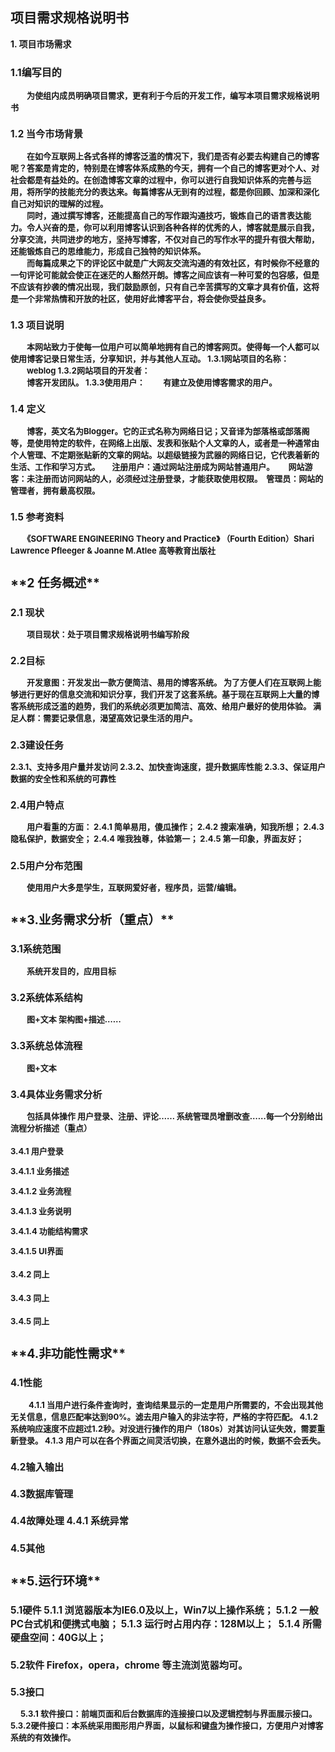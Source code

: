 ﻿## 项目需求规格说明书  


 **1. 项目市场需求**
<h3>

<font size=3>   1.1编写目的

<font size=2>　　为使组内成员明确项目需求，更有利于今后的开发工作，编写本项目需求规格说明书

<h3>1.2	当今市场背景

<font size=2>　　在如今互联网上各式各样的博客泛滥的情况下，我们是否有必要去构建自己的博客呢？答案是肯定的，特别是在博客体系成熟的今天，拥有一个自己的博客更对个人、对社会都是有益处的。在创造博客文章的过程中，你可以进行自我知识体系的完善与运用，将所学的技能充分的表达来。每篇博客从无到有的过程，都是你回顾、加深和深化自己对知识的理解的过程。  
　　同时，通过撰写博客，还能提高自己的写作跟沟通技巧，锻炼自己的语言表达能力。令人兴奋的是，你可以利用博客认识到各种各样的优秀的人，博客就是展示自我，分享交流，共同进步的地方，坚持写博客，不仅对自己的写作水平的提升有很大帮助，还能锻炼自己的思维能力，形成自己独特的知识体系。  
　　而每篇成果之下的评论区中就是广大网友交流沟通的有效社区，有时候你不经意的一句评论可能就会使正在迷茫的人豁然开朗。博客之间应该有一种可爱的包容感，但是不应该有抄袭的情况出现，我们鼓励原创，只有自己辛苦撰写的文章才具有价值，这将是一个非常热情和开放的社区，使用好此博客平台，将会使你受益良多。

<h3>1.3 项目说明
	
<font size=2>　　本网站致力于使每一位用户可以简单地拥有自己的博客网页。使得每一个人都可以使用博客记录日常生活，分享知识，并与其他人互动。
1.3.1网站项目的名称： 
　　weblog
1.3.2网站项目的开发者：  
　　博客开发团队。
1.3.3使用用户：
　　有建立及使用博客需求的用户。

<h3>1.4 定义

<font size=2>　　博客，英文名为Blogger。它的正式名称为网络日记；又音译为部落格或部落阁等，是使用特定的软件，在网络上出版、发表和张贴个人文章的人，或者是一种通常由个人管理、不定期张贴新的文章的网站。以超级链接为武器的网络日记，它代表着新的生活、工作和学习方式。
　	注册用户：通过网站注册成为网站普通用户。 
　	网站游客：未注册而访问网站的人，必须经过注册登录，才能获取使用权限。 
	管理员：网站的管理者，拥有最高权限。 


<h3>1.5 参考资料

<font size=2>　　《SOFTWARE ENGINEERING Theory and Practice》 （Fourth Edition）Shari Lawrence Pfleeger & Joanne M.Atlee 高等教育出版社

<h2>**2 任务概述**
<h3>2.1 现状

<font size=2>　　项目现状：处于项目需求规格说明书编写阶段

<h3>2.2目标

<font size=2>　　开发意图：开发发出一款方便简洁、易用的博客系统。 为了方便人们在互联网上能够进行更好的信息交流和知识分享，我们开发了这套系统。基于现在互联网上大量的博客系统形成泛滥的趋势，我们的系统必须更加简洁、高效、给用户最好的使用体验。
		满足人群：需要记录信息，渴望高效记录生活的用户。


<h3>2.3建设任务

<font size=2>	  2.3.1、支持多用户量并发访问
		  2.3.2、加快查询速度，提升数据库性能
		  2.3.3、保证用户数据的安全性和系统的可靠性

<h3>2.4用户特点

<font size=2>　　用户看重的方面：
		 2.4.1 简单易用，傻瓜操作；
		 2.4.2 搜索准确，知我所想；
	 	 2.4.3 隐私保护，数据安全；
	 	 2.4.4 唯我独尊，体验第一；
		 2.4.5 第一印象，界面友好；

<h3>2.5用户分布范围

<font size=2>　　使用用户大多是学生，互联网爱好者，程序员，运营/编辑。

<h2>**3.业务需求分析（重点）**

<h3>3.1系统范围

<font size=2>　　系统开发目的，应用目标

<h3>3.2系统体系结构

<font size=2>　　图+文本 架构图+描述……

<h3>3.3系统总体流程

<font size=2>　　图+文本

<h3>3.4具体业务需求分析

<font size=2>　　包括具体操作 用户登录、注册、评论…… 系统管理员增删改查……**每一个分别给出流程分析描述**（重点）

<h4>3.4.1 用户登录

<font size=2>3.4.1.1 业务描述  
 
3.4.1.2 业务流程

3.4.1.3 业务说明

3.4.1.4 功能结构需求

3.4.1.5 UI界面

<h4>3.4.2 同上

<h4>3.4.3 同上

<h4>3.4.5 同上


<h2>**4.非功能性需求**

<h3>4.1性能

<font size=2>　　
		 4.1.1 当用户进行条件查询时，查询结果显示的一定是用户所需要的，不会出现其他无关信息，信息匹配率达到90%。滤去用户输入的非法字符，严格的字符匹配。
		 4.1.2 系统响应速度不应超过1.2秒。对没进行操作的用户（180s）对其访问认证失效，需要重新登录。
	 	 4.1.3 用户可以在各个界面之间灵活切换，在意外退出的时候，数据不会丢失。

<h3>4.2输入输出

<h3>4.3数据库管理

<h3>4.4故障处理
		 4.4.1 系统异常

<h3>4.5其他

<h2>**5.运行环境**

<h3>5.1硬件
	 5.1.1 浏览器版本为IE6.0及以上，Win7以上操作系统；
	 5.1.2 一般PC台式机和便携式电脑；
	 5.1.3 运行时占用内存：128M以上； 
	 5.1.4 所需硬盘空间：40G以上；

<h3>5.2软件
	 Firefox，opera，chrome 等主流浏览器均可。

<h3>5.3接口

<font size=2>　  5.3.1 软件接口：前端页面和后台数据库的连接接口以及逻辑控制与界面展示接口。
		 5.3.2硬件接口：本系统采用图形用户界面，以鼠标和键盘为操作接口，方便用户对博客系统的有效操作。

